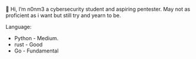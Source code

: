 👋 Hi, I’m n0nm3 a cybersecurity student and aspiring pentester.
May not as proficient as i want but still try and yearn to be.

Language:
- Python - Medium.
- rust - Good
- Go - Fundamental


<!---
n0nm3/n0nm3 is a ✨ special ✨ repository because its `README.md` (this file) appears on your GitHub profile.
You can click the Preview link to take a look at your changes.
--->
